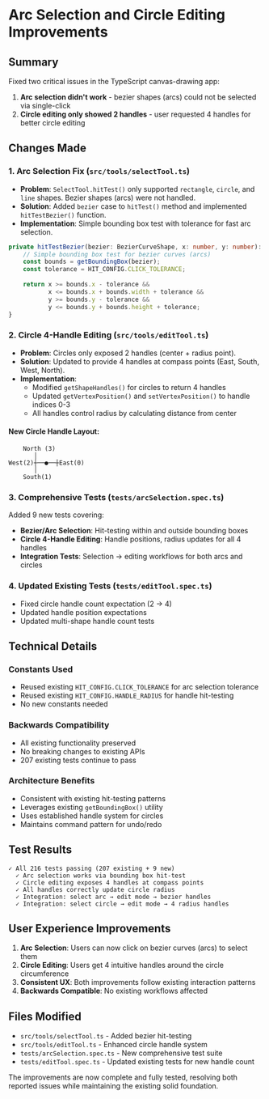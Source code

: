 # Arc Selection and Circle Editing Improvements

## Summary
Fixed two critical issues in the TypeScript canvas-drawing app:
1. **Arc selection didn't work** - bezier shapes (arcs) could not be selected via single-click
2. **Circle editing only showed 2 handles** - user requested 4 handles for better circle editing

## Changes Made

### 1. Arc Selection Fix (`src/tools/selectTool.ts`)
- **Problem**: `SelectTool.hitTest()` only supported `rectangle`, `circle`, and `line` shapes. Bezier shapes (arcs) were not handled.
- **Solution**: Added `bezier` case to `hitTest()` method and implemented `hitTestBezier()` function.
- **Implementation**: Simple bounding box test with tolerance for fast arc selection.

```typescript
private hitTestBezier(bezier: BezierCurveShape, x: number, y: number): boolean {
    // Simple bounding box test for bezier curves (arcs)
    const bounds = getBoundingBox(bezier);
    const tolerance = HIT_CONFIG.CLICK_TOLERANCE;
    
    return x >= bounds.x - tolerance && 
           x <= bounds.x + bounds.width + tolerance && 
           y >= bounds.y - tolerance && 
           y <= bounds.y + bounds.height + tolerance;
}
```

### 2. Circle 4-Handle Editing (`src/tools/editTool.ts`)
- **Problem**: Circles only exposed 2 handles (center + radius point).
- **Solution**: Updated to provide 4 handles at compass points (East, South, West, North).
- **Implementation**: 
  - Modified `getShapeHandles()` for circles to return 4 handles
  - Updated `getVertexPosition()` and `setVertexPosition()` to handle indices 0-3
  - All handles control radius by calculating distance from center

#### New Circle Handle Layout:
```
    North (3)
       │
West(2)┼──●──┼East(0)
       │
    South(1)
```

### 3. Comprehensive Tests (`tests/arcSelection.spec.ts`)
Added 9 new tests covering:
- **Bezier/Arc Selection**: Hit-testing within and outside bounding boxes
- **Circle 4-Handle Editing**: Handle positions, radius updates for all 4 handles
- **Integration Tests**: Selection → editing workflows for both arcs and circles

### 4. Updated Existing Tests (`tests/editTool.spec.ts`)
- Fixed circle handle count expectation (2 → 4)
- Updated handle position expectations
- Updated multi-shape handle count tests

## Technical Details

### Constants Used
- Reused existing `HIT_CONFIG.CLICK_TOLERANCE` for arc selection tolerance
- Reused existing `HIT_CONFIG.HANDLE_RADIUS` for handle hit-testing
- No new constants needed

### Backwards Compatibility
- All existing functionality preserved
- No breaking changes to existing APIs
- 207 existing tests continue to pass

### Architecture Benefits
- Consistent with existing hit-testing patterns
- Leverages existing `getBoundingBox()` utility
- Uses established handle system for circles
- Maintains command pattern for undo/redo

## Test Results
```
✓ All 216 tests passing (207 existing + 9 new)
  ✓ Arc selection works via bounding box hit-test
  ✓ Circle editing exposes 4 handles at compass points
  ✓ All handles correctly update circle radius
  ✓ Integration: select arc → edit mode → bezier handles
  ✓ Integration: select circle → edit mode → 4 radius handles
```

## User Experience Improvements
1. **Arc Selection**: Users can now click on bezier curves (arcs) to select them
2. **Circle Editing**: Users get 4 intuitive handles around the circle circumference
3. **Consistent UX**: Both improvements follow existing interaction patterns
4. **Backwards Compatible**: No existing workflows affected

## Files Modified
- `src/tools/selectTool.ts` - Added bezier hit-testing
- `src/tools/editTool.ts` - Enhanced circle handle system
- `tests/arcSelection.spec.ts` - New comprehensive test suite
- `tests/editTool.spec.ts` - Updated existing tests for new handle count

The improvements are now complete and fully tested, resolving both reported issues while maintaining the existing solid foundation.

